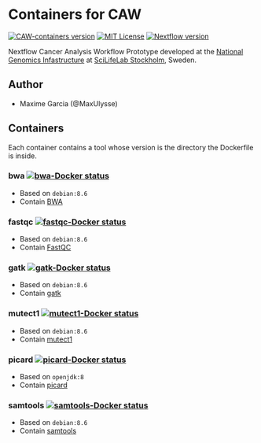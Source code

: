 # Containers for CAW

[![CAW-containers version][version-badge]][version-link] [![MIT License][license-badge]][license-link] [![Nextflow version][nextflow-badge]][nextflow-link]

Nextflow Cancer Analysis Workflow Prototype developed at the [National Genomics Infastructure](https://ngisweden.scilifelab.se/)
at [SciLifeLab Stockholm](https://www.scilifelab.se/platforms/ngi/), Sweden.

## Author
- Maxime Garcia (@MaxUlysse)

## Containers
Each container contains a tool whose version is the directory the Dockerfile is inside.

### bwa [![bwa-Docker status][bwa-docker-badge]][bwa-docker-link]
- Based on `debian:8.6`
- Contain [BWA](http://github.com/lh3/bwa)

### fastqc [![fastqc-Docker status][fastqc-docker-badge]][fastqc-docker-link]
- Based on `debian:8.6`
- Contain [FastQC](http://www.bioinformatics.babraham.ac.uk/projects/fastqc/)

### gatk [![gatk-Docker status][gatk-docker-badge]][gatk-docker-link]
- Based on `debian:8.6`
- Contain [gatk](https://github.com/broadgsa/gatk-protected)

### mutect1 [![mutect1-Docker status][mutect1-docker-badge]][mutect1-docker-link]
- Based on `debian:8.6`
- Contain [mutect1]()

### picard [![picard-Docker status][picard-docker-badge]][picard-docker-link]
- Based on `openjdk:8`
- Contain [picard](https://github.com/broadinstitute/picard)

### samtools [![samtools-Docker status][samtools-docker-badge]][samtools-docker-link]
- Based on `debian:8.6`
- Contain [samtools](https://github.com/samtools/samtools)


[version-badge]: https://img.shields.io/badge/CAW--containers-vα-green.svg
[version-link]: https://github.com/MaxUlysse/CAW-containers/releases/tag/vα
[license-badge]: https://img.shields.io/badge/license-MIT-blue.svg
[license-link]: https://github.com/MaxUlysse/CAW-containers/blob/master/LICENSE
[nextflow-badge]: https://img.shields.io/badge/nextflow-%E2%89%A50.22.2-brightgreen.svg
[nextflow-link]: https://www.nextflow.io/
[bwa-docker-badge]: https://img.shields.io/docker/automated/maxulysse/bwa.svg
[bwa-docker-link]: https://hub.docker.com/r/maxulysse/bwa
[fastqc-docker-badge]: https://img.shields.io/docker/automated/maxulysse/fastqc.svg
[fastqc-docker-link]: https://hub.docker.com/r/maxulysse/fastqc
[gatk-docker-badge]: https://img.shields.io/docker/automated/maxulysse/gatk.svg
[gatk-docker-link]: https://hub.docker.com/r/maxulysse/gatk
[mutect1-docker-badge]: https://img.shields.io/docker/automated/maxulysse/mutect1.svg
[mutect1-docker-link]: https://hub.docker.com/r/maxulysse/mutect1
[picard-docker-badge]: https://img.shields.io/docker/automated/maxulysse/picard.svg
[picard-docker-link]: https://hub.docker.com/r/maxulysse/picard
[samtools-docker-badge]: https://img.shields.io/docker/automated/maxulysse/samtools.svg
[samtools-docker-link]: https://hub.docker.com/r/maxulysse/samtools
